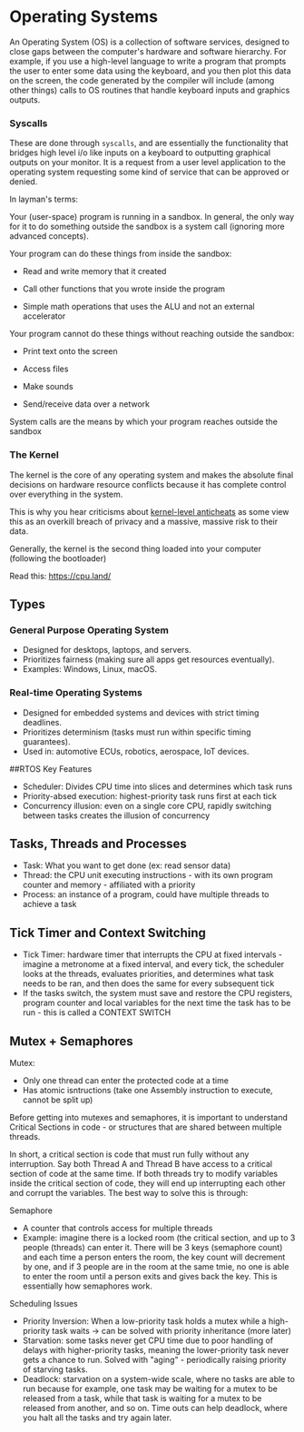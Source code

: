 # Operating Systems

An Operating System (OS) is a collection of software services, designed to close gaps between the
computer's hardware and software hierarchy. For example, if you use a high-level language to write
a program that prompts the user to enter some data using the keyboard, and you then plot this
data on the screen, the code generated by the compiler will include (among other things) calls to
OS routines that handle keyboard inputs and graphics outputs.

### Syscalls

These are done through `syscalls`, and are essentially the functionality that bridges high level i/o like inputs on a keyboard to outputting graphical outputs on your monitor. It is a request from a user level application to the operating system requesting some kind of service that can be approved or denied.

In layman's terms:

Your (user-space) program is running in a sandbox. In general, the only way for it to do something outside the sandbox is a system call (ignoring more advanced concepts).

Your program can do these things from inside the sandbox:

- Read and write memory that it created

- Call other functions that you wrote inside the program

- Simple math operations that uses the ALU and not an external accelerator

Your program cannot do these things without reaching outside the sandbox:

- Print text onto the screen

- Access files

- Make sounds

- Send/receive data over a network

System calls are the means by which your program reaches outside the sandbox

### The Kernel

The kernel is the core of any operating system and makes the absolute final decisions on hardware resource conflicts because it has complete control over everything in the system.

This is why you hear criticisms about [kernel-level anticheats](https://gist.github.com/stdNullPtr/2998eacb71ae925515360410af6f0a32) as some view this as an overkill breach of privacy and a massive, massive risk to their data.

Generally, the kernel is the second thing loaded into your computer (following the bootloader)

Read this: https://cpu.land/

## Types

### General Purpose Operating System

- Designed for desktops, laptops, and servers.
- Prioritizes fairness (making sure all apps get resources eventually).
- Examples: Windows, Linux, macOS.

### Real-time Operating Systems

- Designed for embedded systems and devices with strict timing deadlines.
- Prioritizes determinism (tasks must run within specific timing guarantees).
- Used in: automotive ECUs, robotics, aerospace, IoT devices.

##RTOS Key Features
- Scheduler: Divides CPU time into slices and determines which task runs
- Priority-absed execution: highest-priority task runs first at each tick
- Concurrency illusion: even on a single core CPU, rapidly switching between tasks creates the illusion of concurrency


## Tasks, Threads and Processes
- Task: What you want to get done (ex: read sensor data)
- Thread: the CPU unit executing instructions - with its own program counter and memory - affiliated with a priority
- Process: an instance of a program, could have multiple threads to achieve a task

## Tick Timer and Context Switching
- Tick Timer: hardware timer that interrupts the CPU at fixed intervals - imagine a metronome at a fixed interval, and every tick, the scheduler looks at the threads, evaluates priorities, and determines what task needs to be ran, and then does the same for every subsequent tick
- If the tasks switch, the system must save and restore the CPU registers, program counter and local variables for the next time the task has to be run - this is called a CONTEXT SWITCH



## Mutex + Semaphores
Mutex:
- Only one thread can enter the protected code at a time
- Has atomic isntructions (take one Assembly instruction to execute, cannot be split up)

Before getting into mutexes and semaphores, it is important to understand Critical Sections in code - or structures that are shared between multiple threads. 

In short, a critical section is code that must run fully without any interruption.
Say both Thread A and Thread B have access to a critical section of code at the same time. If both threads try to modify variables inside the critical section of code, they will end up interrupting each other and corrupt the variables. 
The best way to solve this is through:

Semaphore
- A counter that controls access for multiple threads
- Example: imagine there is a locked room (the critical section, and up to 3 people (threads) can enter it. There will be 3 keys (semaphore count) and each time a person enters the room, the key count will decrement by one, and if 3 people are in the room at the same tmie, no one is able to enter the room until a person exits and gives back the key. 
This is essentially how semaphores work.

Scheduling Issues
- Priority Inversion: When a low-priority task holds a mutex while a high-priority task waits -> can be solved with priority inheritance (more later)
- Starvation: some tasks never get CPU time due to poor handling of delays with higher-priority tasks, meaning the lower-priority task never gets a chance to run. Solved with "aging" - periodically raising priority of starving tasks.
- Deadlock: starvation on a system-wide scale, where no tasks are able to run because for example, one task may  be waiting for a mutex to be released from a task, while that task is waiting for a mutex to be released from another, and so on. 
Time outs can help deadlock, where you halt all the tasks and try again later.


